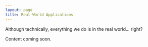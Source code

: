 ```yaml
---
layout: page
title: Real-World Applications
---
```


<p class="message">
    Although technically, everything we do is in the real world... right?
</p>

Content coming soon.
